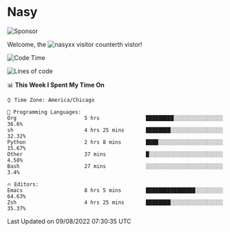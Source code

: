 # Nasy

<!--
<p align="center">
<img height="200" src="https://github-readme-stats.vercel.app/api?username=nasyxx&count_private=true&show_icons=true&theme=dracula&include_all_commits=true"/>
<img height="200" src="https://github-readme-stats.vercel.app/api/top-langs/?username=nasyxx&theme=dracula&hide=html,jupyter+notebook&count_private=true&show_icons=true"/>
</p>

  
----------------
-->

![Sponsor](https://img.shields.io/static/v1.svg?label=Sponsor&message=%E2%9D%A4&logo=GitHub&style=flat&color=pink)
 
Welcome, the ![nasyxx visitor counter](https://count.getloli.com/get/@nasyxx?theme=rule34)th vistor!
 
<!--START_SECTION:waka-->
![Code Time](http://img.shields.io/badge/Code%20Time-2%2C547%20hrs%2013%20mins-blue)

![Lines of code](https://img.shields.io/badge/From%20Hello%20World%20I%27ve%20Written-5%20Million%20lines%20of%20code-blue)

📊 **This Week I Spent My Time On** 

```text
⌚︎ Time Zone: America/Chicago

💬 Programming Languages: 
Org                      5 hrs               █████████░░░░░░░░░░░░░░░░   36.6% 
sh                       4 hrs 25 mins       ████████░░░░░░░░░░░░░░░░░   32.32% 
Python                   2 hrs 8 mins        ████░░░░░░░░░░░░░░░░░░░░░   15.67% 
Other                    37 mins             █░░░░░░░░░░░░░░░░░░░░░░░░   4.58% 
Bash                     27 mins             ░░░░░░░░░░░░░░░░░░░░░░░░░   3.4%

🔥 Editors: 
Emacs                    8 hrs 5 mins        ████████████████░░░░░░░░░   64.63% 
Zsh                      4 hrs 25 mins       ████████░░░░░░░░░░░░░░░░░   35.37%

```


 Last Updated on 09/08/2022 07:30:35 UTC
<!--END_SECTION:waka-->

<!-- ![visitors](https://visitor-badge.laobi.icu/badge?page_id=nasyxx.nasyxx) -->
